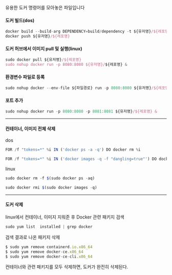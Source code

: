 
유용한 도커 명령어를 모아놓은 파일입니다

#### 도커 빌드(dos)
```js
docker build --build-arg DEPENDENCY=build/dependency -t ${유저명}/${레포명} --platform linux/amd64 .
docker push ${유저명}/${레포명}
```

#### 도커 허브에서 이미지 pull 및 실행(linux)
```js
sudo docker pull ${유저명}/${레포명}
sudo nohup docker run -p 8080:8080 ${유저명}/${레포명} &
```

#### 환경변수 파일로 등록
```js
sudo nohup docker --env-file ${파일경로} run -p 8080:8080 ${유저명}/${레포명} &
```

#### 포트 추가
```js
sudo nohup docker run -p 8080:8080 -p 8081:8081 ${유저명}/${레포명} &
```

---

#### 컨테이너, 이미지 전체 삭제

dos
```js
FOR /f "tokens=*" %i IN ('docker ps -a -q') DO docker rm %i

FOR /f "tokens=*" %i IN ('docker images -q -f "dangling=true"') DO docker rmi %i
```

linux
```js
sudo docker rm -f $(sudo docker ps -aq)

sudo docker rmi $(sudo docker images -q)
```

---

#### 도커 삭제

linux에서 컨테이너, 이미지 지워준 후 Docker 관련 패키지 검색
```js
sudo yum list  installed | grep docker
```

검색 결과로 나온 패키지 삭제
```js
$ sudo yum remove containerd.io.x86_64
$ sudo yum remove docker-ce.x86_64
$ sudo yum remove docker-ce-cli.x86_64
```

컨테이너와 관련 패키지를 모두 삭제하면, 도커가 완전히 삭제된다.